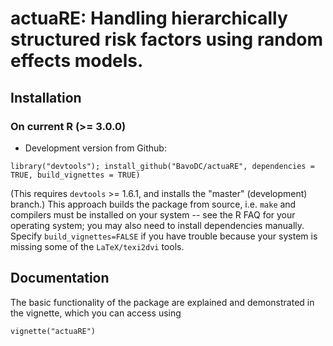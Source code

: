 actuaRE: Handling hierarchically structured risk factors using random effects models.
====

## Installation

### On current R (>= 3.0.0)
* Development version from Github:
```
library("devtools"); install_github("BavoDC/actuaRE", dependencies = TRUE, build_vignettes = TRUE)
```
(This requires `devtools` >= 1.6.1, and installs the "master" (development) branch.)
This approach builds the package from source, i.e. `make` and compilers must be installed on your system -- see the R FAQ for your operating system; you may also need to install dependencies manually. Specify `build_vignettes=FALSE` if you have trouble because your system is missing some of the `LaTeX/texi2dvi` tools.

## Documentation
The basic functionality of the package are explained and demonstrated in the vignette, which you can access using
```
vignette("actuaRE")
```